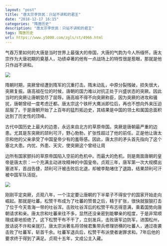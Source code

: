 ```yaml
---
layout: "post"
title: "唐太宗李世民：只站不讲和的君王"
date: "2018-12-17 16:15"
categories: "隋唐历史"
description: "唐太宗李世民：只站不讲和的君王"
tags: 隋唐历史
url: https://www.y5000.com/zgls/st/4966.html
---
```






气吞万里如何的大唐是当时世界上最强大的帝国，大唐的气韵为今人所缅怀。唐太宗作为大唐初期的奠基人，功绩卓著的他有一点战场上的特性很是惹眼，那就是他只作战不讲和。

![](https://img.y5000.com/uploads/allimg/161110/16093T363-0.jpg)

隋朝时期，突厥曾经遭到隋军的沉重打击。隋末动乱，中原分裂残破，损失很大，突厥复振。唐高祖在位的时候，唐朝的国力难以对抗正处于兴盛状态的突厥。因此当时的突厥让唐朝受尽了屈辱。唐高祖不得不向突厥称臣，因为突厥的进攻和骚扰，唐朝曾经一度考虑迁都。唐太宗这个铁杆大鹰派即位后，再也不想向外来压迫屈服了。于是唐朝开始了上百年的猛烈拓边史，其结果是中国的领土和属国总面积达到了历史性的顶峰。

古代中国历史上最大的边患，永远来自北方的草原帝国。突厥是唐朝最严重的边患。尤其是东突厥的颉利可汗，野心勃勃，扩张性超过了他的前任。正是他让唐太宗和他的父亲承受了中国皇帝少有的羞辱感。因此，唐太宗的矛头首先指向了这个塞北大患。内忧、外患、天灾，使突厥这个曾经让周

边所有国家颤抖的草原帝国陷入空前的危机中。而最大的危机，则是南面唐朝的皇帝是唐太宗：一个充满主动进攻精神的中国皇帝。贞观三年，唐军第一次大规模出塞进军，首战告捷，颉利可汗被击败后北退，却被李勣堵住了退路，结果颉利可汗被中国军队活捉。

![](https://img.y5000.com/uploads/allimg/161110/16093WI4-1.jpg)

刚刚平定突厥，贞观八年，一个注定要让唐朝的下半辈子不得安宁的国家开始走向崛起。那就是吐蕃。松赞干布成为了吐蕃的赞普之后，精于扩张，很快就狠狠打击了位于今天青海一带的吐谷浑。击败吐谷浑后的松赞干布志得意满，乘着国势向唐朝请求和亲。唐太宗和吐蕃来往不多，显然还没亲密到能攀亲的程度，于是非常顺理成章地拒绝了。这下松赞干布不干了，立刻发兵，击败唐军边防军，进围松州，放话说不许和亲就打。唐太宗派著名将领候君集带兵修理骄横的吐蕃人，通过夜袭击败了吐蕃军，斩首千余。吐蕃军退兵后，松赞干布派使者谢罪求和。7年后他的要求终于得到了满足。贞观十五年，文成公主入藏。

